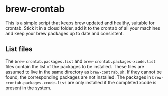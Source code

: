 brew-crontab
============

This is a simple script that keeps brew updated and healthy, suitable for crontab. Stick it in a cloud folder, add it to the crontab of all your machines and keep your brew packages up to date and consistent.

List files
----------

The `brew-crontab.packages.list` and `brew-crontab.packages-xcode.list` files contain the list of the packages to be installed. These files are assumed to live in the same directory as `brew-contrab.sh`. If they cannot be found, the corresponding packages are not installed. The packages in `brew-crontab.packages-xcode.list` are only installed if the completed xcode is present in the system.
